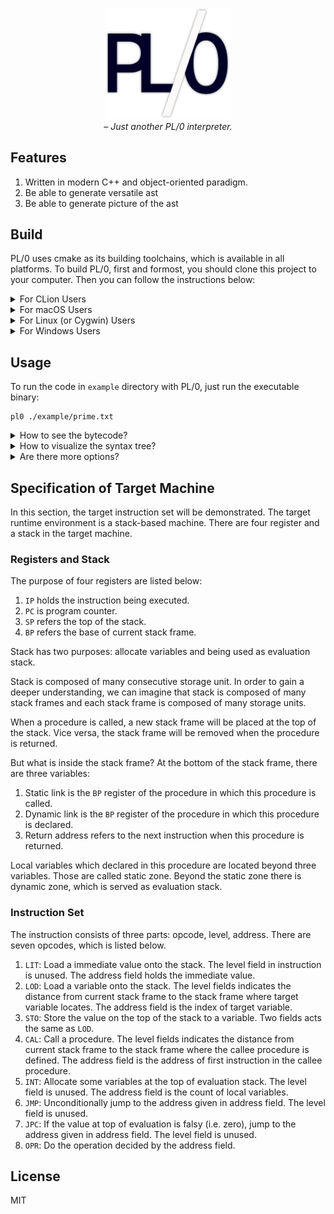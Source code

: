 <p align="center">
<img src="https://raw.githubusercontent.com/chengluyu/PL0/master/docs/pl0.png" width=200>
<br>
<i>– Just another PL/0 interpreter.</i>
</p>



## Features

1. Written in modern C++ and object-oriented paradigm.
2. Be able to generate versatile ast
3. Be able to generate picture of the ast 

## Build

PL/0 uses cmake as its building toolchains, which is available in all platforms. To build PL/0, first and formost, you should clone this project to your computer.
Then you can follow the instructions below:

<details>
<summary>For CLion Users</summary>
If you're using CLion as your C++ IDE, you can load this project directly into CLion by clicking "Import Project from Sources" on the startup screen of CLion.
</details>

<details>
<summary>For macOS Users</summary>
If you're using CLion as your C++ IDE, you can load this project directly into CLion by clicking "Import Project from Sources" on the startup screen of CLion.
</details>

<details>
<summary>For Linux (or Cygwin) Users </summary>
If you're using Linux (or Cygwin). The best way is using GNU make. Just `cd` into this project and execute following command.

```shell
mkdir -p cmake-build
cd cmake-build
cmake .. -G "Unix Makefiles"
```
</details>

<details>
<summary>For Windows Users</summary>
<br>
Make sure that the Microsoft C++ compiler is installed with your Visual Studio. Then execute `cmake .` in this project's directory. CMake will generate Visual Studio solution file automatically.
</details>

## Usage

To run the code in `example` directory with PL/0,  just run the executable binary:

```shell
pl0 ./example/prime.txt
```

<details>
<summary>How to see the bytecode?</summary>
If you want to see the bytecode generated by interpreter internally, just type the same command with `--show-bytecode`:

```shell
pl0 --show-bytecode ./example/prime.txt
```
</details>

<details>
<summary>How to visualize the syntax tree?</summary>
What's more, if you want to visualize the abstract syntax tree, just add `--plot-tree tree.gv` and then use dot to compile generated file into picture:

```shell
pl0 --plot-tree tree.gv ./example/prime.txt
dot -o tree.png -T png tree.gv
```

Then open `tree.png` to see the result.

![Visualized Syntax Tree](docs/tree.png)
</details>

<details>
<summary>Are there more options?</summary>
Built binary of PL/0 interpreter has few options:

* `--compile-only`: compile but not run the code
* `--show-bytecode`: print bytecode after generating the code
* `--show-ast`: print ast after generating the ast
* `--plot-tree [output_file]`: save DOT (a graphics description language) into `output_file`, you can generate a picture of the ast by graphviz.
</details>

## Specification of Target Machine

In this section, the target instruction set will be demonstrated. The target runtime environment is a stack-based machine. There are four register and a stack in the target machine.

### Registers and Stack

The purpose of four registers are listed below:

1. `IP` holds the instruction being executed.
2. `PC` is program counter.
3. `SP` refers the top of the stack.
4. `BP` refers the base of current stack frame.

Stack has two purposes: allocate variables and being used as evaluation stack.

Stack is composed of many consecutive storage unit. In order to gain a deeper understanding, we can imagine that stack is composed of many stack frames and each stack frame is composed of many storage units.

When a procedure is called, a new stack frame will be placed at the top of the stack. Vice versa, the stack frame will be removed when the procedure is returned.

But what is inside the stack frame? At the bottom of the stack frame, there are three variables: 

1. Static link is the `BP` register of the procedure in which this procedure is called.
2. Dynamic link is the `BP` register of the procedure in which this procedure is declared.
3. Return address refers to the next instruction when this procedure is returned.

Local variables which declared in this procedure are located beyond three variables. Those are called static zone. Beyond the static zone there is dynamic zone, which is served as evaluation stack.

### Instruction Set

The instruction consists of three parts: opcode, level, address. There are seven opcodes, which is listed below.

1. `LIT`: Load a immediate value onto the stack. The level field in instruction is unused. The address field holds the immediate value.
2. `LOD`: Load a variable onto the stack. The level fields indicates the distance from current stack frame to the stack frame where target variable locates. The address field is the index of target variable.
3. `STO`: Store the value on the top of the stack to a variable. Two fields acts the same as `LOD`.
4. `CAL`: Call a procedure. The level fields indicates the distance from current stack frame to the stack frame where the callee procedure is defined. The address field is the address of first instruction in the callee procedure.
5. `INT`: Allocate some variables at the top of evaluation stack. The level field is unused. The address field is the count of local variables.
6. `JMP`: Unconditionally jump to the address given in address field. The level field is unused.
7. `JPC`: If the value at top of evaluation is falsy (i.e. zero), jump to the address given in address field. The level field is unused.
8. `OPR`: Do the operation decided by the address field.

## License

MIT
